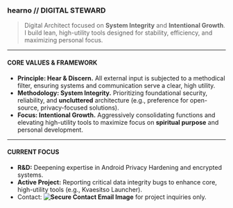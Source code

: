 ### hearno // DIGITAL STEWARD

> Digital Architect focused on **System Integrity** and **Intentional Growth**. I build lean, high-utility tools designed for stability, efficiency, and maximizing personal focus.

---

#### **CORE VALUES & FRAMEWORK**

* **Principle: Hear & Discern.** All external input is subjected to a methodical filter, ensuring systems and communication serve a clear, high utility.
* **Methodology: System Integrity.** Prioritizing foundational security, reliability, and **uncluttered** architecture (e.g., preference for open-source, privacy-focused solutions).
* **Focus: Intentional Growth.** Aggressively consolidating functions and elevating high-utility tools to maximize focus on **spiritual purpose** and personal development.

---

#### **CURRENT FOCUS**

* **R&D:** Deepening expertise in Android Privacy Hardening and encrypted systems.
* **Active Project:** Reporting critical data integrity bugs to enhance core, high-utility tools (e.g., Kvaesitso Launcher).
* Contact: **![Secure Contact Email Image]([YOUR_COPIED_URL_HERE](https://github.com/hearno/hearno/commit/adc9c5adfffc444c9c100745c857f347ade709c3))** for project inquiries only.
